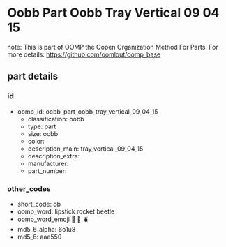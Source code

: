 # Oobb Part Oobb Tray Vertical 09 04 15  

note: This is part of OOMP the Oopen Organization Method For Parts. For more details: https://github.com/oomlout/oomp_base

##  part details





### id
* oomp_id: oobb_part_oobb_tray_vertical_09_04_15
  * classification: oobb
  * type: part
  * size: oobb
  * color: 
  * description_main: tray_vertical_09_04_15
  * description_extra: 
  * manufacturer: 
  * part_number: 

### other_codes
* short_code: ob
* oomp_word: lipstick rocket beetle
* oomp_word_emoji :lipstick: :rocket: :beetle:
* md5_6_alpha: 6o1u8
* md5_6: aae550